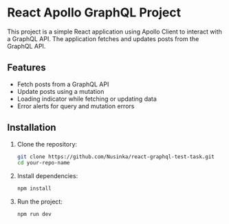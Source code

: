 # React Apollo GraphQL Project

This project is a simple React application using Apollo Client to interact with a GraphQL API. The application fetches and updates posts from the GraphQL API.

## Features

- Fetch posts from a GraphQL API
- Update posts using a mutation
- Loading indicator while fetching or updating data
- Error alerts for query and mutation errors

## Installation

1. Clone the repository:

    ```bash
    git clone https://github.com/Nusinka/react-graphql-test-task.git
    cd your-repo-name
    ```

2. Install dependencies:

    ```bash
    npm install
    ```

3. Run the project:

    ```bash
    npm run dev
    ```
